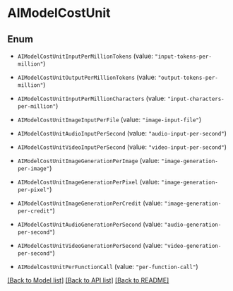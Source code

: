 # AIModelCostUnit

## Enum


* `AIModelCostUnitInputPerMillionTokens` (value: `"input-tokens-per-million"`)

* `AIModelCostUnitOutputPerMillionTokens` (value: `"output-tokens-per-million"`)

* `AIModelCostUnitInputPerMillionCharacters` (value: `"input-characters-per-million"`)

* `AIModelCostUnitImageInputPerFile` (value: `"image-input-file"`)

* `AIModelCostUnitAudioInputPerSecond` (value: `"audio-input-per-second"`)

* `AIModelCostUnitVideoInputPerSecond` (value: `"video-input-per-second"`)

* `AIModelCostUnitImageGenerationPerImage` (value: `"image-generation-per-image"`)

* `AIModelCostUnitImageGenerationPerPixel` (value: `"image-generation-per-pixel"`)

* `AIModelCostUnitImageGenerationPerCredit` (value: `"image-generation-per-credit"`)

* `AIModelCostUnitAudioGenerationPerSecond` (value: `"audio-generation-per-second"`)

* `AIModelCostUnitVideoGenerationPerSecond` (value: `"video-generation-per-second"`)

* `AIModelCostUnitPerFunctionCall` (value: `"per-function-call"`)


[[Back to Model list]](../README.md#documentation-for-models) [[Back to API list]](../README.md#documentation-for-api-endpoints) [[Back to README]](../README.md)


